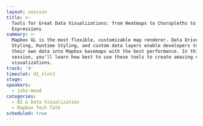 ```yaml
---
layout: session
title: >-
  Tools for Great Data Visualizations: from Heatmaps to Choropleths to
  Expressions
summary: >-
  Mapbox GL is the most flexible, customizable map renderer. Data Driven
  Styling, Runtime Styling, and custom data layers enable developers to mix
  their own data into Mapbox basemaps with the best performance. In this
  session, you'll learn how best to use these tools to create amazing data
  visualizations.
track: '4'
timeslot: d1_slot3
stage:
speakers:
  - john-mead
categories:
  - BI & Data Visualization
  - Mapbox Tech Talk
scheduled: true
---
```


